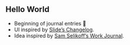 ## Hello World

- Beginning of journal entries 👋
- UI inspired by [Slide’s Changelog](https://slides.com/changelog).
- Idea inspired by [Sam Selikoff’s Work Journal](https://samselikoff.com/work-journal).
